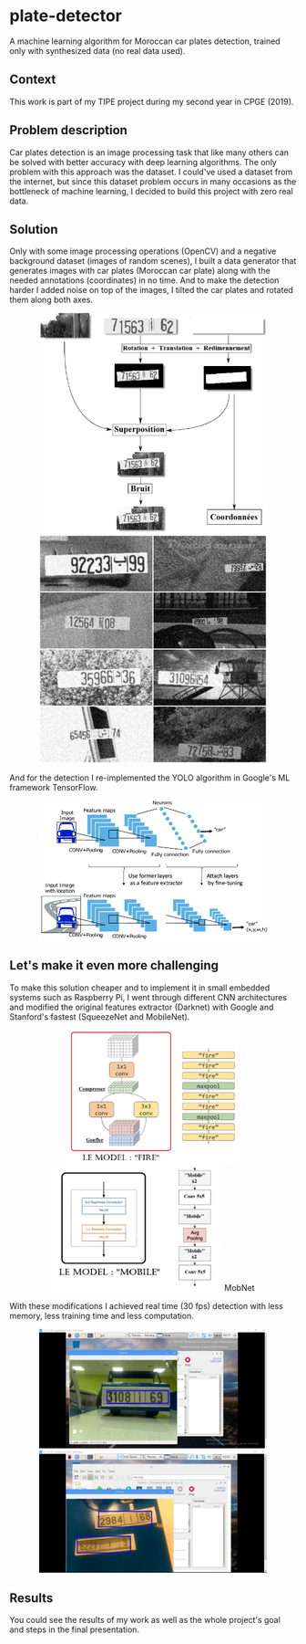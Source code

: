 # plate-detector
A machine learning algorithm for Moroccan car plates detection, trained only with synthesized data (no real data used).

## Context
This work is part of my TIPE project during my second year in CPGE (2019).

## Problem description
Car plates detection is an image processing task that like many others can be solved with better accuracy with deep learning algorithms.
The only problem with this approach was the dataset. I could've used a dataset from the internet, but since this dataset problem occurs in many occasions as the bottleneck of machine learning, I decided to build this project with zero real data.

## Solution
Only with some image processing operations (OpenCV) and a negative background dataset (images of random scenes), I built a data generator that generates images with car plates (Moroccan car plate) along with the needed annotations (coordinates) in no time. And to make the detection harder I added noise on top of the images, I tilted the car plates and rotated them along both axes.

<p align="center">
  <img src="tex/figures/Gen_process.PNG" width="400" alt="Gen_process">
  <img src="tex/figures/Data_gen.PNG" width="400" alt="Data_gen">
</p>

And for the detection I re-implemented the YOLO algorithm in Google's ML framework TensorFlow.

<p align="center">
  <img src="tex/figures/YOLOv2.png" width="400" alt="YOLOv2">
</p>

## Let's make it even more challenging
To make this solution cheaper and to implement it in small embedded systems such as Raspberry Pi, I went through different CNN architectures and modified the original features extractor (Darknet) with Google and Stanford's fastest (SqueezeNet and MobileNet).

<p align="center">
  <img src="tex/figures/SqzNet.PNG" width="300" alt="SqzNet">
  <img src="tex/figures/MobNet.PNG" width="300" alt="MobNet">
  MobNet
</p>

With these modifications I achieved real time (30 fps) detection with less memory, less training time and less computation.

<p align="center">
  <img src="tex/figures/STREAM_1.png" width="400" alt="Stream1">
  <img src="tex/figures/STREAM_2.png" width="400" alt="Stream2">
</p>

## Results
You could see the results of my work as well as the whole project's goal and steps in the final presentation.
